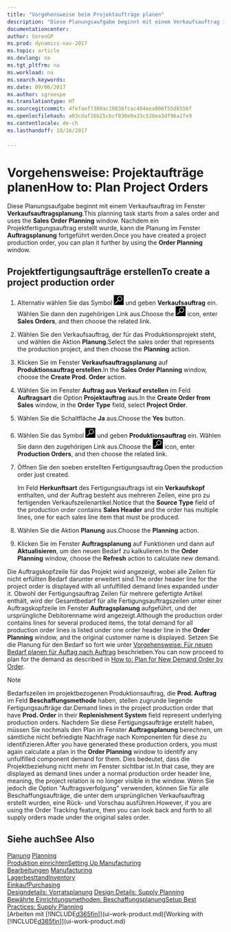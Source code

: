 ```yaml
---
title: "Vorgehensweise beim Projektaufträge planen"
description: "Diese Planungsaufgabe beginnt mit einem Verkaufsauftrag im Fenster  **Verkaufsauftragsplanung**. Nachdem ein Projektfertigungsauftrag erstellt wurde, kann die Planung im Fenster **Auftragsplanung** fortgeführt werden."
documentationcenter: 
author: SorenGP
ms.prod: dynamics-nav-2017
ms.topic: article
ms.devlang: na
ms.tgt_pltfrm: na
ms.workload: na
ms.search.keywords: 
ms.date: 09/06/2017
ms.author: sgroespe
ms.translationtype: HT
ms.sourcegitcommit: 4fefaef7380ac10836fcac404eea006f55d8556f
ms.openlocfilehash: a03cdaf16b25cbcf030e9a33c538ea3df96a1fe9
ms.contentlocale: de-ch
ms.lasthandoff: 10/16/2017

---
```

# <a name="how-to-plan-project-orders"></a><span data-ttu-id="6400b-104">Vorgehensweise: Projektaufträge planen</span><span class="sxs-lookup"><span data-stu-id="6400b-104">How to: Plan Project Orders</span></span>
<span data-ttu-id="6400b-105">Diese Planungsaufgabe beginnt mit einem Verkaufsauftrag im Fenster **Verkaufsauftragsplanung**.</span><span class="sxs-lookup"><span data-stu-id="6400b-105">This planning task starts from a sales order and uses the **Sales Order Planning** window.</span></span> <span data-ttu-id="6400b-106">Nachdem ein Projektfertigungsauftrag erstellt wurde, kann die Planung im Fenster **Auftragsplanung** fortgeführt werden.</span><span class="sxs-lookup"><span data-stu-id="6400b-106">Once you have created a project production order, you can plan it further by using the **Order Planning** window.</span></span>  

## <a name="to-create-a-project-production-order"></a><span data-ttu-id="6400b-107">Projektfertigungsaufträge erstellen</span><span class="sxs-lookup"><span data-stu-id="6400b-107">To create a project production order</span></span>  

1.  <span data-ttu-id="6400b-108">Alternativ wählen Sie das Symbol ![Nach Seite oder Bericht suchen](media/ui-search/search_small.png "Nach Seite oder Bericht suchen") und geben **Verkaufsauftrag** ein. Wählen Sie dann den zugehörigen Link aus.</span><span class="sxs-lookup"><span data-stu-id="6400b-108">Choose the ![Search for Page or Report](media/ui-search/search_small.png "Search for Page or Report icon") icon, enter **Sales Orders**, and then choose the related link.</span></span>  
2.  <span data-ttu-id="6400b-109">Wählen Sie den Verkaufsauftrag, der für das Produktionsprojekt steht, und wählen die Aktion **Planung**.</span><span class="sxs-lookup"><span data-stu-id="6400b-109">Select the sales order that represents the production project, and then choose the **Planning** action.</span></span>  
4.  <span data-ttu-id="6400b-110">Klicken Sie im Fenster  **Verkaufsauftragsplanung** auf  **Produktionsauftrag erstellen**.</span><span class="sxs-lookup"><span data-stu-id="6400b-110">In the **Sales Order Planning** window, choose  the **Create Prod. Order** action.</span></span>  
5.  <span data-ttu-id="6400b-111">Wählen Sie im Fenster **Auftrag aus Verkauf erstellen** im Feld **Auftragsart** die Option **Projektauftrag** aus.</span><span class="sxs-lookup"><span data-stu-id="6400b-111">In the **Create Order from Sales** window, in the **Order Type** field, select **Project Order**.</span></span>  
6.  <span data-ttu-id="6400b-112">Wählen Sie die Schaltfläche **Ja** aus.</span><span class="sxs-lookup"><span data-stu-id="6400b-112">Choose the **Yes** button.</span></span>  
7.  <span data-ttu-id="6400b-113">Wählen Sie das Symbol ![Nach Seite oder Bericht suchen](media/ui-search/search_small.png "Nach Seite oder Bericht suchen") und geben **Produktionsauftrag** ein. Wählen Sie dann den zugehörigen Link aus.</span><span class="sxs-lookup"><span data-stu-id="6400b-113">Choose the ![Search for Page or Report](media/ui-search/search_small.png "Search for Page or Report icon") icon, enter **Production Orders**, and then choose the related link.</span></span>
8. <span data-ttu-id="6400b-114">Öffnen Sie den soeben erstellten Fertigungsauftrag.</span><span class="sxs-lookup"><span data-stu-id="6400b-114">Open the production order just created.</span></span>  

    <span data-ttu-id="6400b-115">Im Feld **Herkunftsart** des Fertigungsauftrags ist ein **Verkaufskopf** enthalten, und der Auftrag besteht aus mehreren Zeilen, eine pro zu fertigenden Verkaufszeilenartikel.</span><span class="sxs-lookup"><span data-stu-id="6400b-115">Notice that the **Source Type** field of the production order contains **Sales Header** and the order has multiple lines, one for each sales line item that must be produced.</span></span>  
9. <span data-ttu-id="6400b-116">Wählen Sie die Aktion **Planung** aus.</span><span class="sxs-lookup"><span data-stu-id="6400b-116">Choose the **Planning** action.</span></span>
10. <span data-ttu-id="6400b-117">Klicken Sie im Fenster **Auftragsplanung** auf Funktionen und dann auf **Aktualisieren**, um den neuen Bedarf zu kalkulieren.</span><span class="sxs-lookup"><span data-stu-id="6400b-117">In the **Order Planning** window, choose the **Refresh** action to calculate new demand.</span></span>  

<span data-ttu-id="6400b-118">Die Auftragskopfzeile für das Projekt wird angezeigt, wobei alle Zeilen für nicht erfüllten Bedarf darunter erweitert sind.</span><span class="sxs-lookup"><span data-stu-id="6400b-118">The order header line for the project order is displayed with all unfulfilled demand lines expanded under it.</span></span> <span data-ttu-id="6400b-119">Obwohl der Fertigungsauftrag Zeilen für mehrere gefertigte Artikel enthält, wird der Gesamtbedarf für alle Fertigungsauftragszeilen unter einer Auftragskopfzeile im Fenster **Auftragsplanung** aufgeführt, und der ursprüngliche Debitorenname wird angezeigt.</span><span class="sxs-lookup"><span data-stu-id="6400b-119">Although the production order contains lines for several produced items, the total demand for all production order lines is listed under one order header line in the **Order Planning** window, and the original customer name is displayed.</span></span> <span data-ttu-id="6400b-120">Setzen Sie die Planung für den Bedarf so fort wie unter [Vorgehensweise: Für neuen Bedarf planen für Auftag nach Auftrag](production-how-to-plan-for-new-demand.md) beschrieben.</span><span class="sxs-lookup"><span data-stu-id="6400b-120">You can now proceed to plan for the demand as described in [How to: Plan for New Demand Order by Order](production-how-to-plan-for-new-demand.md).</span></span>  

> [!NOTE]  
>  <span data-ttu-id="6400b-121">Bedarfszeilen im projektbezogenen Produktionsauftrag, die **Prod. Auftrag** im Feld **Beschaffungsmethode** haben, stellen zugrunde liegende Fertigungsaufträge dar.</span><span class="sxs-lookup"><span data-stu-id="6400b-121">Demand lines in the project production order that have **Prod. Order** in their **Replenishment System** field represent underlying production orders.</span></span> <span data-ttu-id="6400b-122">Nachdem Sie diese Fertigungsaufträge erstellt haben, müssen Sie nochmals den Plan im Fenster **Auftragsplanung** berechnen, um sämtliche nicht befriedigte Nachfrage nach Komponenten für diese zu identifizieren.</span><span class="sxs-lookup"><span data-stu-id="6400b-122">After you have generated these production orders, you must again calculate a plan in the **Order Planning** window to identify any unfulfilled component demand for them.</span></span> <span data-ttu-id="6400b-123">Dies bedeutet, dass die Projektbeziehung nicht mehr im Fenster sichtbar ist.</span><span class="sxs-lookup"><span data-stu-id="6400b-123">In that case, they are displayed as demand lines under a normal production order header line, meaning, the project relation is no longer visible in the window.</span></span> <span data-ttu-id="6400b-124">Wenn Sie jedoch die Option "Auftragsverfolgung" verwenden, können Sie für alle Beschaffungsaufträge, die unter dem ursprünglichen Verkaufsauftrag erstellt wurden, eine Rück- und Vorschau ausführen.</span><span class="sxs-lookup"><span data-stu-id="6400b-124">However, if you are using the Order Tracking feature, then you can look back and forth to all supply orders made under the original sales order.</span></span>  

## <a name="see-also"></a><span data-ttu-id="6400b-125">Siehe auch</span><span class="sxs-lookup"><span data-stu-id="6400b-125">See Also</span></span>
<span data-ttu-id="6400b-126">[Planung](production-planning.md) </span><span class="sxs-lookup"><span data-stu-id="6400b-126">[Planning](production-planning.md) </span></span>  
[<span data-ttu-id="6400b-127">Produktion einrichten</span><span class="sxs-lookup"><span data-stu-id="6400b-127">Setting Up Manufacturing</span></span>](production-configure-production-processes.md)  
<span data-ttu-id="6400b-128">[Bearbeitungen](production-manage-manufacturing.md)  </span><span class="sxs-lookup"><span data-stu-id="6400b-128">[Manufacturing](production-manage-manufacturing.md)  </span></span>  
[<span data-ttu-id="6400b-129">Lagerbesttand</span><span class="sxs-lookup"><span data-stu-id="6400b-129">Inventory</span></span>](inventory-manage-inventory.md)  
[<span data-ttu-id="6400b-130">Einkauf</span><span class="sxs-lookup"><span data-stu-id="6400b-130">Purchasing</span></span>](purchasing-manage-purchasing.md)  
<span data-ttu-id="6400b-131">[Designdetails: Vorratsplanung](design-details-supply-planning.md) </span><span class="sxs-lookup"><span data-stu-id="6400b-131">[Design Details: Supply Planning](design-details-supply-planning.md) </span></span>  
[<span data-ttu-id="6400b-132">Bewährte Einrichtungsmethoden: Beschaffungsplanung</span><span class="sxs-lookup"><span data-stu-id="6400b-132">Setup Best Practices: Supply Planning</span></span>](setup-best-practices-supply-planning.md)  
<span data-ttu-id="6400b-133">[Arbeiten mit [!INCLUDE[d365fin](includes/d365fin_md.md)]](ui-work-product.md)</span><span class="sxs-lookup"><span data-stu-id="6400b-133">[Working with [!INCLUDE[d365fin](includes/d365fin_md.md)]](ui-work-product.md)</span></span>

